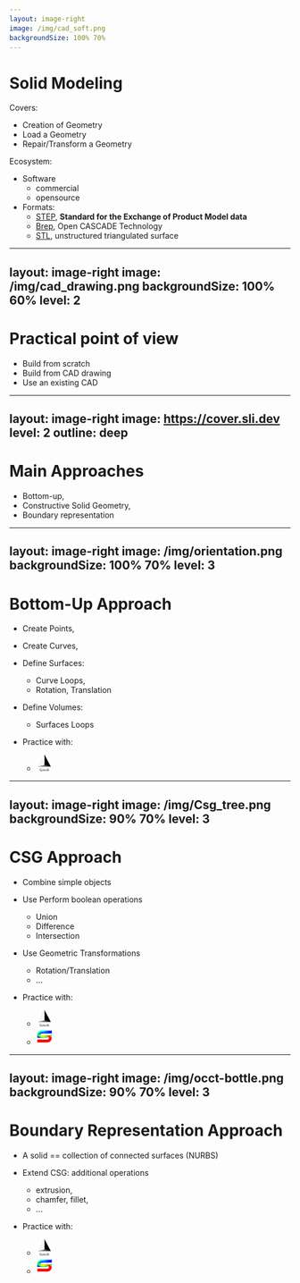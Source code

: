 ```yaml
---
layout: image-right
image: /img/cad_soft.png
backgroundSize: 100% 70%
---
```



# Solid Modeling

Covers:
- Creation of Geometry
- Load a Geometry
- Repair/Transform a Geometry

Ecosystem:
- Software
  - commercial
  - opensource
- Formats:
  - [STEP](https://en.wikipedia.org/wiki/ISO_10303), **Standard for the Exchange of Product Model data**
  - [Brep](https://dev.opencascade.org/doc/occt-6.7.0/overview/html/occt_brep_format.html), Open CASCADE Technology
  - [STL](https://en.wikipedia.org/wiki/STL_(file_format)), unstructured triangulated surface

<!--add references for format -->

---
layout: image-right
image: /img/cad_drawing.png
backgroundSize: 100% 60%
level: 2
---

# Practical point of view

- Build from scratch
- Build from CAD drawing
- Use an existing  CAD 



---
layout: image-right
image: https://cover.sli.dev
level: 2
outline: deep
---

# Main Approaches

- Bottom-up,
- Constructive Solid Geometry,
- Boundary representation


---
layout: image-right
image: /img/orientation.png
backgroundSize: 100% 70%
level: 3
---

# Bottom-Up Approach

- Create Points,
- Create Curves,
- Define Surfaces:
  - Curve Loops,
  - Rotation, Translation
- Define Volumes:
  - Surfaces Loops

- Practice with:
  - [<img src="/img/Gmsh.png" width=30 height=30/>](https://trophime.github.io/gmsh-tuto/) 


---
layout: image-right
image: /img/Csg_tree.png
backgroundSize: 90% 70%
level: 3
---
# CSG Approach

- Combine simple objects
- Use Perform boolean operations 
  - Union
  - Difference
  - Intersection
- Use Geometric Transformations
  - Rotation/Translation
  - ...


- Practice with:
  -  [<img src="/img/Gmsh.png" width=30 height=30/>](https://trophime.github.io/gmsh-tuto/) 
  -  [<img src="/img/Salome.jpg" width=30 height=30/>](https://trophime.github.io/salome-tutorial/)

<!--References: Algo: wikipedia ?? -->

---
layout: image-right
image: /img/occt-bottle.png
backgroundSize: 90% 70%
level: 3
---
# Boundary Representation Approach

- A solid == collection of connected surfaces (NURBS)
- Extend CSG: additional operations
  - extrusion, 
  - chamfer, fillet, 
  - ...

- Practice with:
  -  [<img src="/img/Gmsh.png" width=30 height=30/>](https://trophime.github.io/gmsh-tuto/) 
  -  [<img src="/img/Salome.jpg" width=30 height=30/>](https://trophime.github.io/salome-tutorial/)


<!-- Constraints -->
<!-- References: - Nurbs, - Gmsh: use ruled surface -->
